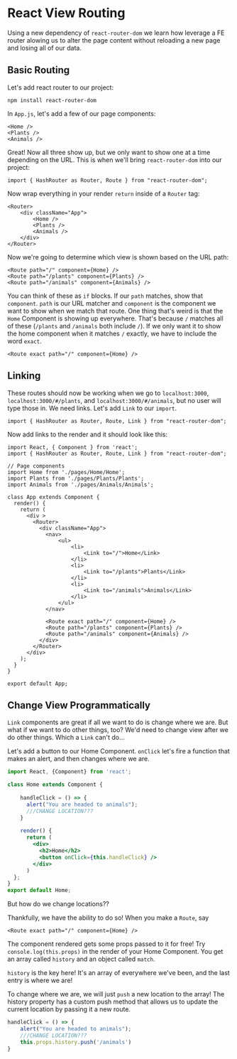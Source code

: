 # React View Routing

Using a new dependency of `react-router-dom` we learn how leverage a FE router alowing us to alter the page content without reloading a new page and losing all of our data.

## Basic Routing

Let's add react router to our project:

```
npm install react-router-dom
```

In `App.js`, let's add a few of our page components:

```JSX
<Home />
<Plants />
<Animals />
```

Great! Now all three show up, but we only want to show one at a time depending on the URL. This is when we'll bring `react-router-dom` into our project:

```JSX
import { HashRouter as Router, Route } from "react-router-dom";
```

Now wrap everything in your render `return` inside of a `Router` tag:

```JSX
<Router>
    <div className="App">
        <Home />
        <Plants />
        <Animals />
    </div>
</Router>
```

Now we're going to determine which view is shown based on the URL path:

```JSX
<Route path="/" component={Home} />
<Route path="/plants" component={Plants} />
<Route path="/animals" component={Animals} />
```

You can think of these as `if` blocks. If our `path` matches, show that `component`. `path` is our URL matcher and `component` is the component we want to show when we match that route. One thing that's weird is that the `Home` Component is showing up everywhere. That's because `/` matches all of these (`/plants` and `/animals` both include `/`). If we only want it to show the home component when it matches `/` exactly, we have to include the word `exact`.

```JSX
<Route exact path="/" component={Home} />
```

## Linking

These routes should now be working when we go to `localhost:3000`, `localhost:3000/#/plants`, and `localhost:3000/#/animals`, but no user will type those in. We need links. Let's add `Link` to our `import`.

```JSX
import { HashRouter as Router, Route, Link } from "react-router-dom";
```

Now add links to the render and it should look like this:

```JSX
import React, { Component } from 'react';
import { HashRouter as Router, Route, Link } from "react-router-dom";

// Page components
import Home from './pages/Home/Home';
import Plants from './pages/Plants/Plants';
import Animals from './pages/Animals/Animals';

class App extends Component {
  render() {
    return (
      <div >
        <Router>
          <div className="App">
            <nav>
                <ul>
                    <li>
                        <Link to="/">Home</Link>
                    </li>
                    <li>
                        <Link to="/plants">Plants</Link>
                    </li>
                    <li>
                        <Link to="/animals">Animals</Link>
                    </li>
                </ul>
            </nav>

            <Route exact path="/" component={Home} />
            <Route path="/plants" component={Plants} />
            <Route path="/animals" component={Animals} />
          </div>
        </Router>
      </div>
    );
  }
}

export default App;
```

## Change View Programmatically

`Link` components are great if all we want to do is change where we are. But what if we want to do other things, too? We'd need to change view after we do other things. Which a `Link` can't do...

Let's add a button to our Home Component.  `onClick` let's fire a function that makes an alert, and then changes where we are.

```jsx
import React, {Component} from 'react';

class Home extends Component {
    
    handleClick = () => {
      alert("You are headed to animals");
      ///CHANGE LOCATION???
    }
    
    render() {
      return (
        <div>
          <h2>Home</h2>
          <button onClick={this.handleClick} />
        </div>
      )
  };
}
export default Home;
```


But how do we change locations??

Thankfully, we have the ability to do so!
When you make a `Route`, say 
```JSX
<Route exact path="/" component={Home} />
```
The component rendered gets some props passed to it for free!
Try `console.log(this.props)` in the render of your Home Component.
You get an array called `history` and an object called `match`. 

`history` is the key here! It's an array of everywhere we've been, and the last entry is where we are!

To change where we are, we will just `push` a new location to the array! The history property has a custom push method that allows us to update the current location by passing it a new route.

```jsx
handleClick = () => {
    alert("You are headed to animals");
    ///CHANGE LOCATION???
    this.props.history.push('/animals')
}  
```
